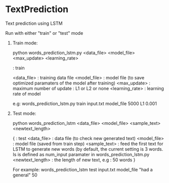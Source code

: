 # TextPrediction
Text prediction using LSTM

Run with either "train" or "test" mode

1. Train mode:

    python words_prediction_lstm.py <mode> <data_file> <model_file> <max_update> <regularization> <learning_rate>
  
   
      <mode>          : train

      <data_file>     : training data file
      <model_file>    : model file (to save optimized paramaters of the model after training)
      <max_update>    : maximum number of update
      <regularization>: L1 or L2 or none
      <learning_rate> : learning rate of model
   

    e.g: words_prediction_lstm.py train input.txt model_file 5000 L1 0.001

2. Test mode:

    python words_prediction_lstm <mode> <data_file> <model_file> <sample_text> <newtext_length>
  
    {
      <mode>              : test
      <data_file>         : data file (to check new generated text)
      <model_file>        : model file (saved from train step)
      <sample_text>       : feed the first text for LSTM to generate new words (by default,
                             the current setting is 3 words. Is is defined as num_input paramater in words_prediction_lstm.py
      <newtext_length>    : the length of new text, e.g : 50 words
    }
        
    For example: words_prediction_lstm test input.txt model_file "had a general" 50
